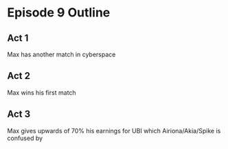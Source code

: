 # Episode 9 Outline
## Act 1
Max has another match in cyberspace
## Act 2
Max wins his first match
## Act 3
Max gives upwards of 70% his earnings for UBI which Airiona/Akia/Spike is confused by
